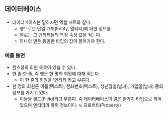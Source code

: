 ## 데이터베이스

- 데이터베이스는 말하자면 엑셀 시트와 같다.
	- 행으로는 단일 개체(Entity, 엔티티)에 대한 정보를
	- 열로는 그 엔티티들의 특정 속성 값을 적는다.
	- 하나의 열은 동일한 타입의 값이 들어가야 한다.

### 예를 들면

- 헬스장의 회원 목록이 있을 수 있다.
- 한 줄 한 줄, 즉 행은 한 명의 회원에 대해 적는다.
	- 이 한 줄의 회원을 '엔티티'라고 부른다.
- 한 명의 회원은 이름(텍스트), 전화번호(텍스트), 생년월일(날짜), 가입일(날짜) 등의 정보를 가지고 있다. 
	- 이들을 필드(Field)라고 부른다. 즉 데이터베이스의 열은 한가지 타입으로 되어있으며 엔티티의 하위 정보이다. ≒ 프로퍼티(Property)